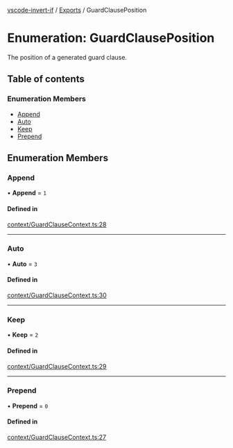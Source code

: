 [vscode-invert-if](../README.md) / [Exports](../modules.md) / GuardClausePosition

# Enumeration: GuardClausePosition

The position of a generated guard clause.

## Table of contents

### Enumeration Members

- [Append](GuardClausePosition.md#append)
- [Auto](GuardClausePosition.md#auto)
- [Keep](GuardClausePosition.md#keep)
- [Prepend](GuardClausePosition.md#prepend)

## Enumeration Members

### Append

• **Append** = ``1``

#### Defined in

[context/GuardClauseContext.ts:28](https://github.com/1nVitr0/plugin-vscode-invert-if/blob/d1df971/packages/api/src/context/GuardClauseContext.ts#L28)

___

### Auto

• **Auto** = ``3``

#### Defined in

[context/GuardClauseContext.ts:30](https://github.com/1nVitr0/plugin-vscode-invert-if/blob/d1df971/packages/api/src/context/GuardClauseContext.ts#L30)

___

### Keep

• **Keep** = ``2``

#### Defined in

[context/GuardClauseContext.ts:29](https://github.com/1nVitr0/plugin-vscode-invert-if/blob/d1df971/packages/api/src/context/GuardClauseContext.ts#L29)

___

### Prepend

• **Prepend** = ``0``

#### Defined in

[context/GuardClauseContext.ts:27](https://github.com/1nVitr0/plugin-vscode-invert-if/blob/d1df971/packages/api/src/context/GuardClauseContext.ts#L27)
